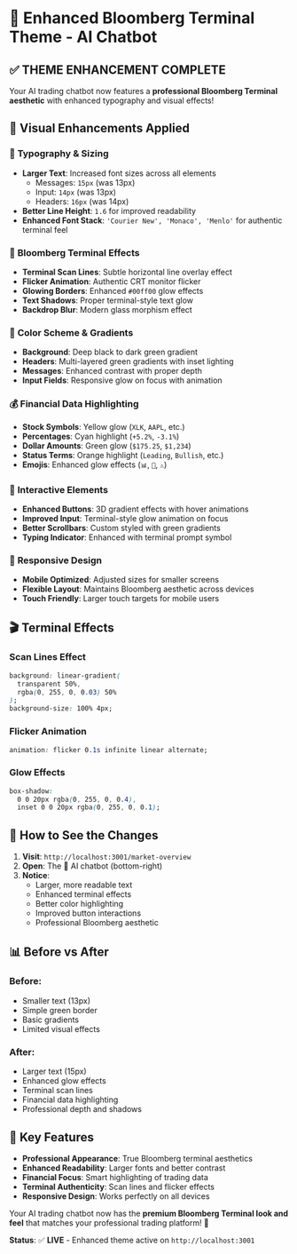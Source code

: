 # 🎨 Enhanced Bloomberg Terminal Theme - AI Chatbot

## ✅ **THEME ENHANCEMENT COMPLETE**

Your AI trading chatbot now features a **professional Bloomberg Terminal aesthetic** with enhanced typography and visual effects!

## 🎯 **Visual Enhancements Applied**

### 📏 **Typography & Sizing**
- **Larger Text**: Increased font sizes across all elements
  - Messages: `15px` (was 13px)
  - Input: `14px` (was 13px)
  - Headers: `16px` (was 14px)
- **Better Line Height**: `1.6` for improved readability
- **Enhanced Font Stack**: `'Courier New', 'Monaco', 'Menlo'` for authentic terminal feel

### 🌟 **Bloomberg Terminal Effects**
- **Terminal Scan Lines**: Subtle horizontal line overlay effect
- **Flicker Animation**: Authentic CRT monitor flicker
- **Glowing Borders**: Enhanced `#00ff00` glow effects
- **Text Shadows**: Proper terminal-style text glow
- **Backdrop Blur**: Modern glass morphism effect

### 🎨 **Color Scheme & Gradients**
- **Background**: Deep black to dark green gradient
- **Headers**: Multi-layered green gradients with inset lighting
- **Messages**: Enhanced contrast with proper depth
- **Input Fields**: Responsive glow on focus with animation

### 💰 **Financial Data Highlighting**
- **Stock Symbols**: Yellow glow (`XLK`, `AAPL`, etc.)
- **Percentages**: Cyan highlight (`+5.2%`, `-3.1%`)
- **Dollar Amounts**: Green glow (`$175.25`, `$1,234`)
- **Status Terms**: Orange highlight (`Leading`, `Bullish`, etc.)
- **Emojis**: Enhanced glow effects (`📊`, `🎯`, `⚠️`)

### 🔧 **Interactive Elements**
- **Enhanced Buttons**: 3D gradient effects with hover animations
- **Improved Input**: Terminal-style glow animation on focus
- **Better Scrollbars**: Custom styled with green gradients
- **Typing Indicator**: Enhanced with terminal prompt symbol

### 📱 **Responsive Design**
- **Mobile Optimized**: Adjusted sizes for smaller screens
- **Flexible Layout**: Maintains Bloomberg aesthetic across devices
- **Touch Friendly**: Larger touch targets for mobile users

## 🎬 **Terminal Effects**

### Scan Lines Effect
```css
background: linear-gradient(
  transparent 50%,
  rgba(0, 255, 0, 0.03) 50%
);
background-size: 100% 4px;
```

### Flicker Animation
```css
animation: flicker 0.1s infinite linear alternate;
```

### Glow Effects
```css
box-shadow: 
  0 0 20px rgba(0, 255, 0, 0.4),
  inset 0 0 20px rgba(0, 255, 0, 0.1);
```

## 🚀 **How to See the Changes**

1. **Visit**: `http://localhost:3001/market-overview`
2. **Open**: The 🤖 AI chatbot (bottom-right)
3. **Notice**: 
   - Larger, more readable text
   - Enhanced terminal effects
   - Better color highlighting
   - Improved button interactions
   - Professional Bloomberg aesthetic

## 📊 **Before vs After**

### Before:
- Smaller text (13px)
- Simple green border
- Basic gradients
- Limited visual effects

### After:
- Larger text (15px)
- Enhanced glow effects
- Terminal scan lines
- Financial data highlighting
- Professional depth and shadows

## 🎯 **Key Features**

- **Professional Appearance**: True Bloomberg terminal aesthetics
- **Enhanced Readability**: Larger fonts and better contrast
- **Financial Focus**: Smart highlighting of trading data
- **Terminal Authenticity**: Scan lines and flicker effects
- **Responsive Design**: Works perfectly on all devices

Your AI trading chatbot now has the **premium Bloomberg Terminal look and feel** that matches your professional trading platform! 🎉

**Status**: ✅ **LIVE** - Enhanced theme active on `http://localhost:3001`
